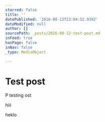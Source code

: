 ```yaml
---
starred: false
title: ''
datePublished: '2016-08-12T23:04:52.939Z'
dateModified: null
author: []
sourcePath: _posts/2016-08-12-test-post.md
inFeed: true
hasPage: false
inNav: false
_type: MediaObject

---
```

# Test post

P testing ost

hiii

heklo